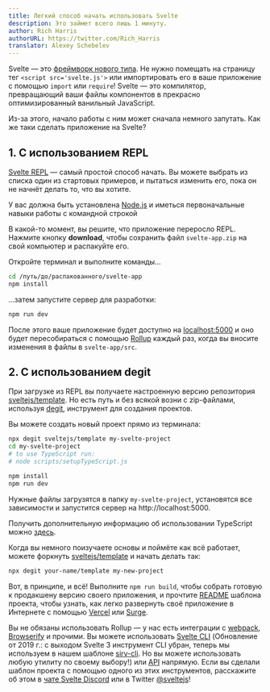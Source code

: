 ```yaml
---
title: Легкий способ начать использовать Svelte
description: Это займет всего лишь 1 минуту.
author: Rich Harris
authorURL: https://twitter.com/Rich_Harris
translator: Alexey Schebelev
---
```


Svelte — это [фреймворк нового типа](/blog/frameworks-without-the-framework). Не нужно помещать на страницу тег `<script src='svelte.js'>` или импортировать его в ваше приложение с помощью `import` или `require`! Svelte — это компилятор, превращающий ваши файлы компонентов в прекрасно оптимизированный ванильный JavaScript.

Из-за этого, начало работы с ним может сначала немного запутать. Как же таки сделать приложение на Svelte?


## 1. С использованием REPL

[Svelte REPL](/repl) — самый простой способ начать. Вы можете выбрать из списка один из стартовых примеров, и пытаться изменить его, пока он не начнёт делать то, что вы хотите.

<aside><p>У вас должна быть установлена <a href="https://nodejs.org/">Node.js</a>  и иметься первоначальные навыки работы с командной строкой</p></aside>

В какой-то момент, вы решите, что приложение переросло REPL. Нажмите кнопку **download**, чтобы сохранить файл `svelte-app.zip` на свой компьютер и распакуйте его.

Откройте терминал и выполните команды...

```bash
cd /путь/до/распакованного/svelte-app
npm install
```

...затем запустите сервер для разработки:

```bash
npm run dev
```

После этого ваше приложение будет доступно на [localhost:5000](http://localhost:5000) и оно будет пересобираться с помощью [Rollup](https://rollupjs.org) каждый раз, когда вы вносите изменения в файлы в `svelte-app/src`.


## 2. С использованием degit

При загрузке из REPL вы получаете настроенную версию репозитория [sveltejs/template](https://github.com/sveltejs/template). Но есть путь и без всякой возни с zip-файлами, используя [degit](https://github.com/Rich-Harris/degit), инструмент для создания проектов.

Вы можете создать новый проект прямо из терминала:

```bash
npx degit sveltejs/template my-svelte-project
cd my-svelte-project
# to use TypeScript run:
# node scripts/setupTypeScript.js

npm install
npm run dev
```

Нужные файлы загрузятся в папку `my-svelte-project`, установятся все зависимости и запустится сервер на http://localhost:5000.

Получить дополнительную информацию об использовании TypeScript можно [здесь](blog/svelte-and-typescript).

Когда вы немного поизучаете основы и поймёте как всё работает, можете форкнуть [sveltejs/template](https://github.com/sveltejs/template) и начать делать так:

```bash
npx degit your-name/template my-new-project
```

Вот, в принципе, и всё! Выполните `npm run build`, чтобы собрать готовую к продакшену версию своего приложения, и прочтите [README](https://github.com/sveltejs/template/blob/master/README.md) шаблона проекта, чтобы узнать, как легко развернуть своё приложение в Интернете с помощью [Vercel](https://vercel.com) или [Surge](http://surge.sh/).

Вы не обязаны использовать Rollup — у нас есть интеграции с [webpack](https://github.com/sveltejs/svelte-loader), [Browserify](https://github.com/tehshrike/sveltify) и прочими. Вы можете использовать [Svelte CLI](https://github.com/sveltejs/svelte-cli) (Обновление от 2019 г.: с выходом Svelte 3 инструмент CLI убран, теперь мы используем в нашем шаблоне [sirv-cli](https://www.npmjs.com/package/sirv-cli). Но вы можете использовать любую утилиту по своему выбору!) или [API](https://github.com/sveltejs/svelte/tree/v2#api) напрямую. Если вы сделали шаблон проекта с помощью одного из этих инструментов, расскажите об этом в [чате Svelte Discord](chat) или в Twitter [@sveltejs](https://twitter.com/sveltejs)!